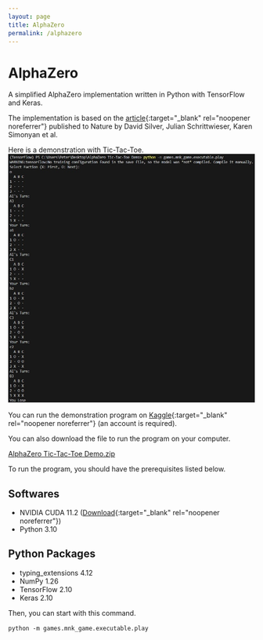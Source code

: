 ```yaml
---
layout: page
title: AlphaZero
permalink: /alphazero
---
```


# AlphaZero
A simplified AlphaZero implementation written in Python with TensorFlow and Keras.

The implementation is based on the [article](https://www.nature.com/articles/nature24270.epdf?author_access_token=VJXbVjaSHxFoctQQ4p2k4tRgN0jAjWel9jnR3ZoTv0PVW4gB86EEpGqTRDtpIz-2rmo8-KG06gqVobU5NSCFeHILHcVFUeMsbvwS-lxjqQGg98faovwjxeTUgZAUMnRQ){:target="_blank" rel="noopener noreferrer"}
published to Nature by David Silver, Julian Schrittwieser, Karen Simonyan et al.

Here is a demonstration with Tic-Tac-Toe.
![AlphaZero with Tic-Tac-Toe](/assets/images/AlphaZero.jpg)

You can run the demonstration program on [Kaggle](https://www.kaggle.com/code/quicksilver0218/alphazero-tic-tac-toe-demo){:target="_blank" rel="noopener noreferrer"} (an account is required).

You can also download the file to run the program on your computer.

[AlphaZero Tic-Tac-Toe Demo.zip](https://github.com/user-attachments/files/18300180/AlphaZero.Tic-Tac-Toe.Demo.zip)

To run the program, you should have the prerequisites listed below.

## Softwares
- NVIDIA CUDA 11.2 ([Download](https://developer.nvidia.com/cuda-toolkit-archive){:target="_blank" rel="noopener noreferrer"})
- Python 3.10

## Python Packages
- typing_extensions 4.12
- NumPy 1.26
- TensorFlow 2.10
- Keras 2.10

Then, you can start with this command.
```
python -m games.mnk_game.executable.play
```
